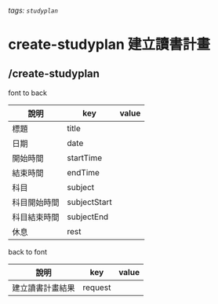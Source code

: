 ###### tags: `studyplan`
# create-studyplan 建立讀書計畫
## /create-studyplan
font to back

| 說明         | key          | value |
| ------------ | ------------ | ----- |
| 標題         | title       |       |
| 日期         | date       |       |
| 開始時間     | startTime    |       |
| 結束時間     | endTime      |       |
| 科目         | subject      |       |
| 科目開始時間 | subjectStart |       |
| 科目結束時間 | subjectEnd   |       |
| 休息         | rest         |       |


back to font

| 說明         | key     | value |
| ------------ | ------- | ----- |
| 建立讀書計畫結果 | request |       |